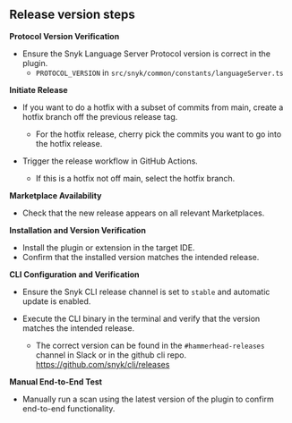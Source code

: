 ## Release version steps

**Protocol Version Verification**

- Ensure the Snyk Language Server Protocol version is correct in the plugin. 
  - `PROTOCOL_VERSION`  in  `src/snyk/common/constants/languageServer.ts`  

**Initiate Release**

- If you want to do a hotfix with a subset of commits from main, create a hotfix branch off the previous release tag.
  - For the hotfix release, cherry pick the commits you want to go into the hotfix release.

- Trigger the release workflow in GitHub Actions.
  - If this is a hotfix not off main, select the hotfix branch.

**Marketplace Availability**

- Check that the new release appears on all relevant Marketplaces.

**Installation and Version Verification**

- Install the plugin or extension in the target IDE.    
- Confirm that the installed version matches the intended release.

**CLI Configuration and Verification**

- Ensure the Snyk CLI release channel is set to  `stable`  and automatic update is enabled. 

- Execute the CLI binary in the terminal and verify that the version matches the intended release.
  - The correct version can be found in the  `#hammerhead-releases`  channel in Slack or in the github cli repo.
     https://github.com/snyk/cli/releases


**Manual End-to-End Test**

- Manually run a scan using the latest version of the plugin to confirm end-to-end functionality.
